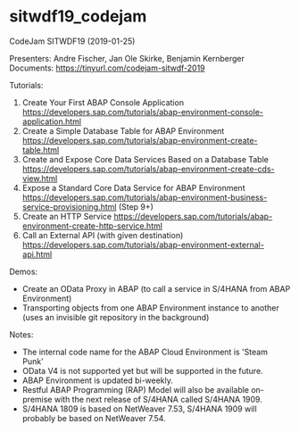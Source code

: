 # sitwdf19_codejam
CodeJam SITWDF19 (2019-01-25)

Presenters: Andre Fischer, Jan Ole Skirke, Benjamin Kernberger
Documents: https://tinyurl.com/codejam-sitwdf-2019

Tutorials:
1. Create Your First ABAP Console Application https://developers.sap.com/tutorials/abap-environment-console-application.html
2. Create a Simple Database Table for ABAP Environment https://developers.sap.com/tutorials/abap-environment-create-table.html
3. Create and Expose Core Data Services Based on a Database Table https://developers.sap.com/tutorials/abap-environment-create-cds-view.html
4. Expose a Standard Core Data Service for ABAP Environment https://developers.sap.com/tutorials/abap-environment-business-service-provisioning.html (Step 9+)
5. Create an HTTP Service https://developers.sap.com/tutorials/abap-environment-create-http-service.html
6. Call an External API (with given destination) https://developers.sap.com/tutorials/abap-environment-external-api.html

Demos:
- Create an OData Proxy in ABAP (to call a service in S/4HANA from ABAP Environment)
- Transporting objects from one ABAP Environment instance to another (uses an invisible git repository in the background)

Notes:
- The internal code name for the ABAP Cloud Environment is 'Steam Punk'
- OData V4 is not supported yet but will be supported in the future.
- ABAP Environment is updated bi-weekly.
- Restful ABAP Programming (RAP) Model will also be available on-premise with the next release of S/4HANA called S/4HANA 1909.
- S/4HANA 1809 is based on NetWeaver 7.53, S/4HANA 1909 will probably be based on NetWeaver 7.54.
